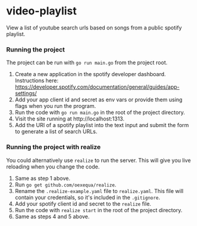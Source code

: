 # video-playlist

View a list of youtube search urls based on songs from a public spotify playlist.

### Running the project
The project can be run with `go run main.go` from the project root.
1. Create a new application in the spotify developer dashboard. Instructions here: https://developer.spotify.com/documentation/general/guides/app-settings/
2. Add your app client id and secret as env vars or provide them using flags when you run the program.
3. Run the code with `go run main.go` in the root of the project directory.
4. Visit the site running at http://localhost:1313.
5. Add the URI of a spotify playlist into the text input and submit the form to generate a list of search URLs.

### Running the project with realize

You could alternatively use `realize` to run the server. This will give you live reloading when you change the code.

1. Same as step 1 above.
2. Run `go get github.com/oexequa/realize`.
3. Rename the `.realize-example.yaml` file to `realize.yaml`. This file will contain your credentials, so it's included in the `.gitignore`.
4. Add your spotify client id and secret to the `realize` file.
5. Run the code with `realize start` in the root of the project directory. 
6. Same as steps 4 and 5 above.

